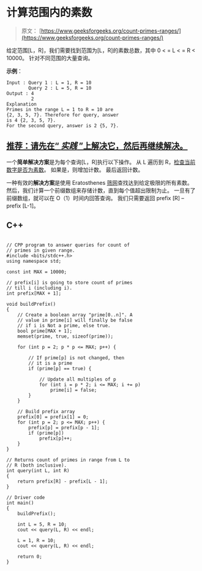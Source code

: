 # 计算范围内的素数

> 原文： [https://www.geeksforgeeks.org/count-primes-ranges/](https://www.geeksforgeeks.org/count-primes-ranges/)

给定范围[L，R]，我们需要找到范围为[L，R]的素数总数，其中 0 < = L < = R < 10000。 针对不同范围的大量查询。

**示例**：

```
Input : Query 1 : L = 1, R = 10
        Query 2 : L = 5, R = 10
Output : 4
         2
Explanation
Primes in the range L = 1 to R = 10 are 
{2, 3, 5, 7}. Therefore for query, answer 
is 4 {2, 3, 5, 7}.
For the second query, answer is 2 {5, 7}.

```

## [推荐：请先在“ ***实践*** ”上解决它，然后再继续解决。](https://practice.geeksforgeeks.org/problems/count-primes-in-range/0)

一个**简单解决方案**是为每个查询[L，R]执行以下操作。 从 L 遍历到 R，[检查当前数字是否为素数](https://www.geeksforgeeks.org/prime-numbers/)。 如果是，则增加计数。 最后返回计数。

一种有效的**解决方案**是使用 Eratosthenes [筛网](https://www.geeksforgeeks.org/sieve-of-eratosthenes/)查找达到给定极限的所有素数。 然后，我们计算一个前缀数组来存储计数，直到每个值超出限制为止。 一旦有了前缀数组，就可以在 O（1）时间内回答查询。 我们只需要返回 prefix [R] – prefix [L-1]。

## C++ 

```

// CPP program to answer queries for count of 
// primes in given range. 
#include <bits/stdc++.h> 
using namespace std; 

const int MAX = 10000; 

// prefix[i] is going to store count of primes 
// till i (including i). 
int prefix[MAX + 1]; 

void buildPrefix() 
{ 
    // Create a boolean array "prime[0..n]". A  
    // value in prime[i] will finally be false  
    // if i is Not a prime, else true. 
    bool prime[MAX + 1]; 
    memset(prime, true, sizeof(prime)); 

    for (int p = 2; p * p <= MAX; p++) { 

        // If prime[p] is not changed, then  
        // it is a prime 
        if (prime[p] == true) { 

            // Update all multiples of p 
            for (int i = p * 2; i <= MAX; i += p) 
                prime[i] = false; 
        } 
    } 

    // Build prefix array 
    prefix[0] = prefix[1] = 0; 
    for (int p = 2; p <= MAX; p++) { 
        prefix[p] = prefix[p - 1]; 
        if (prime[p]) 
            prefix[p]++; 
    } 
} 

// Returns count of primes in range from L to 
// R (both inclusive). 
int query(int L, int R) 
{ 
    return prefix[R] - prefix[L - 1]; 
} 

// Driver code 
int main() 
{ 
    buildPrefix(); 

    int L = 5, R = 10; 
    cout << query(L, R) << endl; 

    L = 1, R = 10; 
    cout << query(L, R) << endl; 

    return 0; 
} 

```
